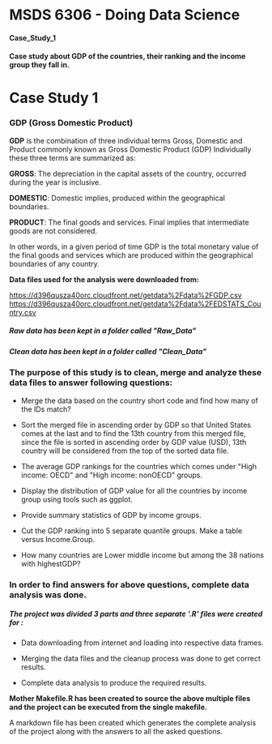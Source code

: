 # MSDS 6306 - Doing Data Science

#### Case_Study_1

#### Case study about GDP of the countries, their ranking and the income group they fall in.


# Case Study 1

### GDP (Gross Domestic Product)
**GDP** is the combination of three individual terms Gross, Domestic and Product commonly known as Gross Domestic Product (GDP)
Individually these three terms are summarized as:

**GROSS**: The depreciation in the capital assets of the country, occurred during the year is inclusive. 

**DOMESTIC**: Domestic implies, produced within the geographical boundaries. 

**PRODUCT**: The final goods and services. Final implies that intermediate goods are not considered. 

In other words, in a given period of time GDP is the total monetary value of the final goods and services which are produced within the geographical boundaries of any country.

**Data files used for the analysis were downloaded from:**

  https://d396qusza40orc.cloudfront.net/getdata%2Fdata%2FGDP.csv
  https://d396qusza40orc.cloudfront.net/getdata%2Fdata%2FEDSTATS_Country.csv

##### *Raw data has been kept in a folder called "Raw_Data"*

##### *Clean data has been kept in a folder called "Clean_Data"*

###  The purpose of this study is to clean, merge and analyze these data files to answer following questions:

+ Merge the data based on the country short code and find how many of the IDs match?

+ Sort the merged file  in ascending order by GDP  so that United States comes at the last  and to find the 13th country from this merged file, since the file is sorted in ascending order by GDP value (USD), 13th country will be considered from the top of the sorted data file.

+ The average GDP rankings for the countries which comes under  "High income: OECD" and "High income: nonOECD" groups.

+ Display the distribution of GDP value for all the countries by income group using tools such as ggplot.

+ Provide summary statistics of GDP by income groups.

+ Cut the GDP ranking into 5 separate quantile groups. Make a table versus Income.Group. 

+ How many countries are Lower middle income but among the 38 nations with highestGDP?

### In order to find answers for above questions, complete data analysis was done.

##### The project was divided 3 parts and three separate '.R' files were created for : 

+ Data downloading from internet and loading into respective data frames.

+ Merging the data files and the cleanup process was done to get correct results.

+ Complete data analysis to produce the required results.

**Mother Makefile.R has been created to source the above multiple files and the project can be executed from the single makefile.**

A  markdown file has been created which generates the complete analysis of the project along with the answers to all the asked questions.






